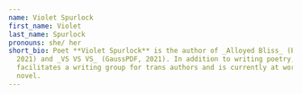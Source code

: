 ```yaml
---
name: Violet Spurlock
first_name: Violet
last_name: Spurlock
pronouns: she/ her
short_bio: Poet **Violet Spurlock** is the author of _Alloyed Bliss_ (Eyelet,
  2021) and _VS VS VS_ (GaussPDF, 2021). In addition to writing poetry, she also
  facilitates a writing group for trans authors and is currently at work on a
  novel.
---
```

